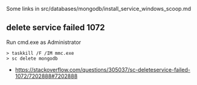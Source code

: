 Some links in src/databases/mongodb/install_service_windows_scoop.md

## delete service failed 1072

Run cmd.exe as Administrator

```
> taskkill /F /IM mmc.exe
> sc delete mongodb
```

- https://stackoverflow.com/questions/305037/sc-deleteservice-failed-1072/7202888#7202888
